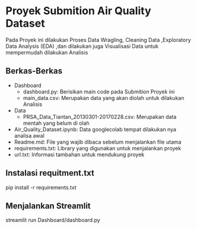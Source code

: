 # Proyek Submition Air Quality Dataset
<ins> </ins>
Pada Proyek ini dilakukan Proses Data Wragling, Cleaning Data ,Exploratory Data Analysis (EDA) ,dan dilakukan juga Visualisasi Data untuk mempermudah dilakukan Analisis

## Berkas-Berkas 
<ins> </ins>
- Dashboard
  - dashboard.py:
    Berisikan main code pada Submition Proyek ini
  - main_data.csv:
    Merupakan data yang akan diolah untuk dilakukan Analisis
- Data
  - PRSA_Data_Tiantan_20130301-20170228.csv:
    Merupakan data mentah yang belum di olah
- Air_Quality_Dataset.ipynb:
  Data googlecolab tempat dilakukan nya analisa awal
- Readme.md:
  File yang wajib dibaca sebelum menjalankan file utama
- requirements.txt:
  Library yang digunakan untuk menjalankan proyek
- url.txt:
  Informasi tambahan untuk mendukung proyek

## Instalasi requitment.txt
<ins> </ins>
pip install -r requirements.txt

## Menjalankan Streamlit
<ins> </ins>
streamlit run Dashboard/dashboard.py
